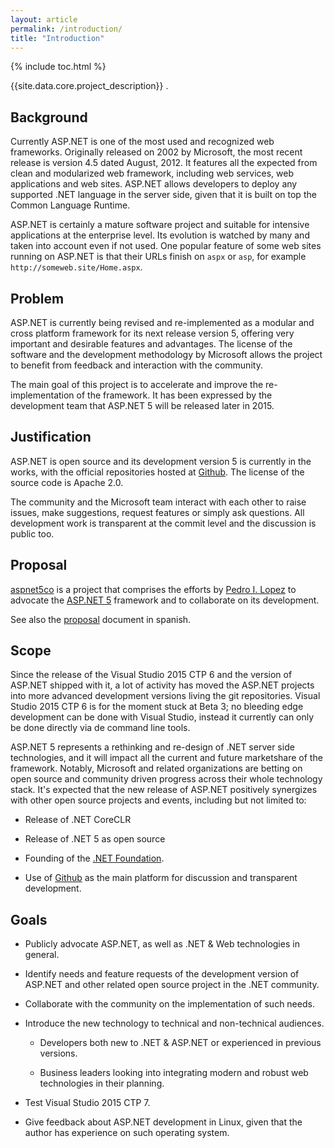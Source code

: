 ```yaml
---
layout: article
permalink: /introduction/
title: "Introduction"
---
```


{% include toc.html %}

{{site.data.core.project_description}}   .

## Background

Currently ASP.NET is one of the most used and recognized web frameworks.
Originally released on 2002 by Microsoft, the most recent release is version
4.5 dated August, 2012. It features all the expected from clean and modularized
web framework, including web services, web applications and web sites. ASP.NET
allows developers to deploy any supported .NET language in the server side,
given that it is built on top the Common Language Runtime.

ASP.NET is certainly a mature software project and suitable for intensive
applications at the enterprise level. Its evolution is watched by many and
taken into account even if not used. One popular feature of some web sites
running on ASP.NET is that their URLs finish on `aspx` or `asp`, for example
`http://someweb.site/Home.aspx`.

## Problem

ASP.NET is currently being revised and re-implemented as a modular and cross
platform framework for its next release version 5, offering very important and
desirable features and advantages. The license of the software and the
development methodology by Microsoft allows the project to benefit from
feedback and interaction with the community.

The main goal of this project is to accelerate and improve the
re-implementation of the framework. It has been expressed by the development
team that ASP.NET 5 will be released later in 2015.

## Justification

ASP.NET is open source and its development version 5 is currently in the works,
with the official repositories hosted at [Github](https://github.com/aspnet/).
The license of the source code is Apache 2.0.

The community and the Microsoft team interact with each other to raise issues,
make suggestions, request features or simply ask questions. All development
work is transparent at the commit level and the discussion is public too.

## Proposal

[aspnet5co](http://lopezpdvn.github.io/aspnet5co) is a project that comprises
the efforts by [Pedro I. Lopez](http://lopezpedro.net) to advocate the [ASP.NET
5](http://www.asp.net/vnext) framework and to collaborate on its development.

See also the [proposal](/proposal) document in spanish.

## Scope

<!-- "[Right now, living on the bleeding edge will
hurt](http://davidfowl.com/diagnosing-dependency-issues-with-asp-net-5/#incompatibilities)".
-->

Since the release of the Visual Studio 2015 CTP 6 and the version of ASP.NET
shipped with it, a lot of activity has moved the ASP.NET projects into more
advanced development versions living the git repositories. Visual Studio 2015
CTP 6 is for the moment stuck at Beta 3; no bleeding edge development can be
done with Visual Studio, instead it currently can only be done directly via de
command line tools.

ASP.NET 5 represents a rethinking and re-design of .NET server side
technologies, and it will impact all the current and future marketshare of the
framework. Notably, Microsoft and related organizations are betting on open
source and community driven progress across their whole technology stack. It's
expected that the new release of ASP.NET positively synergizes with other open
source projects and events, including but not limited to:

* Release of .NET CoreCLR

* Release of .NET 5 as open source

* Founding of the [.NET Foundation](http://www.dotnetfoundation.org/).

* Use of [Github](https://github.com/) as the main platform for discussion and
transparent development.

## Goals

* Publicly advocate ASP.NET, as well as .NET & Web technologies in general.

* Identify needs and feature requests of the development version of ASP.NET and
other related open source project in the .NET community.

* Collaborate with the community on the implementation of such needs.

* Introduce the new technology to technical and non-technical audiences.

  * Developers both new to .NET & ASP.NET or experienced in previous versions.

  * Business leaders looking into integrating modern and robust web
    technologies in their planning.

* Test Visual Studio 2015 CTP 7.

* Give feedback about ASP.NET development in Linux, given that the author has
experience on such operating system.

<!--
-->
